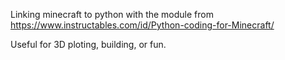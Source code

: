 Linking minecraft to python with the module from     https://www.instructables.com/id/Python-coding-for-Minecraft/

Useful for 3D ploting, building, or fun.
